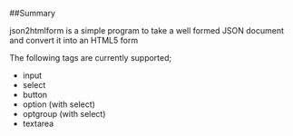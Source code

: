 ##Summary

json2htmlform is a simple program to take a well formed JSON document and convert it into an HTML5 form

The following tags are currently supported;
<ul>
<li>input</li>
<li>select</li>
<li>button</li>
<li>option (with select)</li>
<li>optgroup (with select)</li>
<li>textarea</li>

